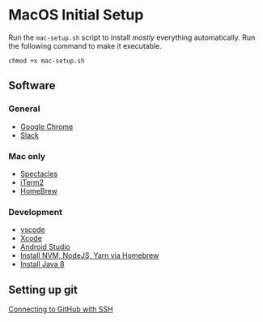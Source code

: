 # MacOS Initial Setup
Run the `mac-setup.sh` script to install _mostly_ everything automatically.
Run the following command to make it executable.
```
chmod +x mac-setup.sh
```

## Software
### General
- [Google Chrome](https://www.google.com/chrome/)
- [Slack](https://itunes.apple.com/app/slack/id803453959?ls=1&mt=12)

### Mac only
- [Spectacles](https://www.spectacleapp.com/)
- [iTerm2](https://www.iterm2.com/)
- [HomeBrew](https://brew.sh/)

### Development
- [vscode](https://code.visualstudio.com/)
- [Xcode](https://itunes.apple.com/au/app/xcode/id497799835?mt=12)
- [Android Studio](https://developer.android.com/studio)
- [Install NVM, NodeJS, Yarn via Homebrew](https://gist.github.com/nijicha/e5615548181676873118df79953cb709)
- [Install Java 8](https://medium.com/solacedotcom/switching-to-adoptopenjdk-8d4a4aed16b8)


## Setting up git
[Connecting to GitHub with SSH](https://help.github.com/en/articles/connecting-to-github-with-ssh)